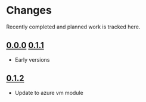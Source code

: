 # Changes
Recently completed and planned work is tracked here.

## [0.0.0](.) [0.1.1](.)
- Early versions

## [0.1.2](.)
- Update to azure vm module

